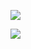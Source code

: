 ![](https://www.nta.go.jp/tmp/7016a213-9d28-480b-b7e6-ca78f44593c1/images/30f14be1ec9bb899b4cacbe485df96c460ff7a584104a7b1db1f1ce4f6f85db0.jpg)

![](https://www.nta.go.jp/tmp/7016a213-9d28-480b-b7e6-ca78f44593c1/images/d2112b1a3de003655b2f365cfde2b71576ea137fdb6720ff43694c0f1cdd04c7.jpg)